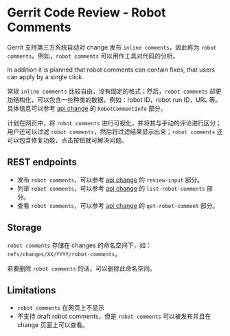 # Gerrit Code Review - Robot Comments

Gerrit 支持第三方系统自动对 change 发布 `inline comments`，因此称为 `robot comments`。例如，`robot comments` 可以用作工具对代码的分析。

In addition it is
planned that robot comments can contain fixes, that users can apply by
a single click.

常规 `inline comments` 比较自由，没有固定的格式；然后，`robot comments` 却更加结构化，可以包含一些种类的数据，例如：robot ID，robot run ID，URL 等。具体信息可以参考 [api change](rest-api-changes.md) 的 `RobotCommentInfo` 部分。

计划在网页中，将 `robot comments` 进行可视化，并将其与手动的评论进行区分；用户还可以过滤 `robot comments`，然后将过滤结果显示出来；`robot comments` 还可以包含修复功能，点击按钮就可解决问题。

## REST endpoints

* 发布 `robot comments`，可以参考 [api change](rest-api-changes.md) 的 `review-input` 部分。
* 列举 `robot comments`，可以参考 [api change](rest-api-changes.md) 的 `list-robot-comments` 部分。
* 查看 `robot comments`，可以参考 [api change](rest-api-changes.md) 的 `get-robot-comment` 部分。

## Storage

`robot comments` 存储在 changes 的命名空间下，如：`refs/changes/XX/YYYY/robot-comments`。

若要删除 `robot comments` 的话，可以删除此命名空间。

## Limitations

* `robot comments` 在网页上不显示
* 不支持 draft robot comments，但是 `robot comments` 可以被发布并且在 change 页面上可以查看。

